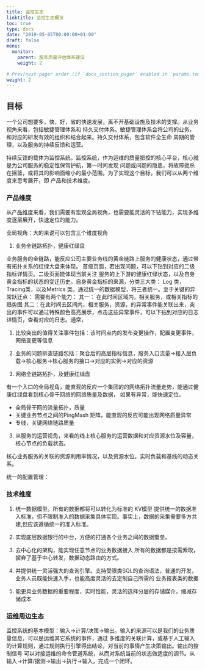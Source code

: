 ```yaml
---
title: 监控生态
linktitle: 监控生态概览
toc: true
type: docs
date: "2019-05-05T00:00:00+01:00"
draft: false
menu:
  monitor:
    parent: 服务质量评估体系建设
    weight: 2

# Prev/next pager order (if `docs_section_pager` enabled in `params.toml`)
weight: 2
---
```


## 目标

一个公司想要多，快，好，省的快速发展，离不开基础设施及技术的支撑。从业务视角来看，包括敏捷管理体系和
持久交付体系。敏捷管理体系会将公司的业务，和对应的研发有效的组织和结合起来。持久交付体系，包含软件全生命
周期的管理，以及服务的持续反馈和运营。

持续反馈的载体为监控系统。监控系统，作为运维的质量把控的核心平台，核心就是为公司服务的稳定性保驾护航，第一时间发现
问题或问题的隐患，将故障扼杀在摇篮，或将其的影响面缩小的最小范围。为了实现这个目标，我们可以从两个维度来思考展开，即
产品和技术维度。

### 产品维度

从产品维度来看，我们需要有宏观全局视角，也需要能灵活的下钻能力，实现多维度逐层展开，快速定位的能力。

全局视角：大的来说可以包含三个维度视角

1. 业务全链路拓扑，健康红绿盘

业务服务的全链路，能反应公司主要业务线的黄金链路上服务的健康状态，通过带有拓扑关系的红绿大盘来体现。
首级页面，若出现问题，可以下钻到对应的二级指标详情页。二级页面能体现当前关注
服务的上下游的健康红绿状态，以及自身黄金指标的状态的变迁历史。自身黄金指标的来源，分类三大类：
Log 类，Tracing类，以及Metrics 类。通过统一的数据模型，将三者统一。至于关键的异常跃迁点：
需要有两个能力：
其一： 在此时间区域内，相关服务，或相关指标的趋势图
其二：在此时间去区间内，相关服务，资源，的异常事件能关联出来，突出的事件可以通过特殊颜色高亮展示，点击这些异常事件，可以下钻到对应的日志详情页，查看对应的日志。通常，
1. 比较突出的值得关注事件包括：该时间点内的发布变更操作，配置变更事件，网络变更等信息
2. 业务的问题排查链路包括：聚合后的高层指标信息，服务入口流量->接入层负载->核心服务->核心服务的接口->对应的实例->对应的资源
   
2. 网络全链路拓扑，及健康红绿盘

有一个入口的全局视角，能直观的反应一个集团的的网络拓扑流量走势，能通过健康红绿盘看到核心骨干网络的网络质量及数据，
如果有异常，能快速定位。

- 全局骨干网的流量拓扑，质量
- 关键业务节点之间的PingMash 矩阵，能直观的反应可能出现网络质量异常
- 专线，关键网络链路质量

3. 从服务的运营视角，来看的线上核心服务的运营数据和对应资源水位及容量，核心节点的负载状态。

核心业务服务的关联的资源利用率情况，以及资源水位，实时负载和基线的动态关系。

统一的配置管理：


### 技术维度

1. 统一数据模型。所有的数据都将可以转化为标准的 KV模型
   提供统一的数据准入标准，但不限制准入的数据采集具体实现。事实上，数据的采集需要多方共建,但应该遵循统一的准入标准。

2. 实现底层数据银行的中台，方便的打通各个业务之间的数据壁垒。

3. 去中心化的架构，能实现任意节点的业务数据接入
    所有的数据都是按需索取，摒弃了基于中心转发，数据动态路由的方式。

4. 并提供统一灵活强大的查询引擎。支持受限类SQL的查询语法，普通的开发，业务人员既能快速入手，也能高度灵活的去定制自己所需的
业务报表类的数据

5. 能更具业务数据的重要程度，实时性能，灵活的选择分层的存储媒介，缩减存储成本



### 运维周边生态

监控系统的基本模型：输入->计算/决策->输出。输入的来源可以是我们的业务质量信息，可以是运维其它系统的事件，通过
多维度的关联计算，或基于人工输入的计算规则，通过规则执行引擎得出结论，对当前的事情产生决策输出。输出的控制信号
可以对接运维的命令管道系统，从而对系统当前的状态做适度的调节。从输入->计算/据测->输出->执行->输入，完成一个闭环。
